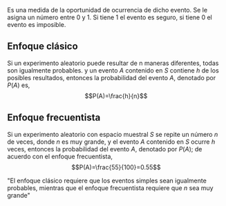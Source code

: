 Es una medida de la oportunidad de ocurrencia de dicho evento. Se le asigna un número entre 0 y 1. 
Si tiene 1 el evento es seguro, si tiene 0 el evento es imposible.

## Enfoque clásico
Si un experimento aleatorio puede resultar de n maneras diferentes, todas son igualmente probables. y un evento $A$ contenido en $S$ contiene $h$ de los posibles resultados, entonces la probabilidad del evento $A$, denotado por $P(A)$ es,
$$P(A)=\frac{h}{n}$$
## Enfoque frecuentista
Si un experimento aleatorio con espacio muestral $S$ se repite un número $n$ de veces, donde $n$ es muy grande, y el evento $A$ contenido en $S$ ocurre $h$ veces, entonces la probabilidad del evento $A$, denotado por $P(A)$; de acuerdo con el enfoque frecuentista,
$$P(A)=\frac{55}{100}=0.55$$

"El enfoque clásico requiere que los eventos simples sean igualmente probables, mientras que el enfoque frecuentista requiere que $n$ sea muy grande"



